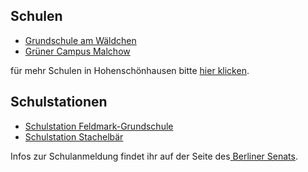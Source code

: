 ## Schulen

- [Grundschule am Wäldchen](Grundschule_am_Wäldchen.md)
- [Grüner Campus Malchow](Grüner_Campus.md)

für mehr Schulen in Hohenschönhausen bitte <a class="external_link" href="https://www.berlin.de/ba-lichtenberg/auf-einen-blick/buergerservice/bildung/artikel.322140.php" target="blank" > hier klicken</a>.

## Schulstationen
- [Schulstation Feldmark-Grundschule](../Beratung/Beratung_Jugendlicher/Schulstation_Feldmark_Grundschule.md)
- [Schulstation Stachelbär](../Beratung/Beratung_Jugendlicher/Schulstation_Stachelbaer.md)

Infos zur Schulanmeldung findet ihr auf der Seite des<a class="external_link" href="https://www.berlin.de/sen/bildung/schule/bildungswege/grundschule/anmeldung/" target="blank" > Berliner Senats</a>.
